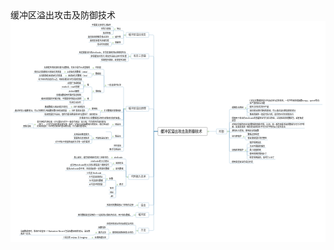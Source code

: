 <div id="main-area">
      <div id="content-info">
        <div id="content-info">
          <div id="title">缓冲区溢出攻击及防御技术</div>
        </div>
      </div>
      <div id="main-content">
        <div id="svg-container"><svg xmlns:ev="http://www.w3.org/2001/xml-events" width="2187" viewBox="0 0 2187 1537" ed:vSpacing="30" xmlns="http://www.w3.org/2000/svg" ed:name="Page-1" preserveAspectRadio="xMinYMin meet" xmlns:xlink="http://www.w3.org/1999/xlink" ed:hSpacing="30" height="1537" xmlns:ed="http://www.edrawsoft.cn/xml/2017/SVGExtensions/" id="page1">
    <style type="text/css"><![CDATA[
g[ed\:togtopicid],g[ed\:hyperlink],g[ed\:comment],g[ed\:note] {cursor:pointer;}
svg text::selection,svg tspan::selection{background-color: #4285f4;color: #ffffff;fill: #ffffff;}
.st52 {fill:#000000;font-family:Open Sans;font-size:10pt}
.st51 {fill:#303030;font-family:Open Sans;font-size:13pt}
.st50 {fill:#4c4c4c;font-family:Open Sans;font-size:18pt;font-weight:bold}
]]></style>
    <defs>
        <linearGradient x1="0%" y2="100%" y1="0%" x2="0%" id="lg17">
            <stop offset="0" stop-color="#ffffff"/>
            <stop offset="0.25" stop-color="#f0f5f0"/>
            <stop offset="0.75" stop-color="#e1ebe1"/>
            <stop offset="1" stop-color="#c8d7c8"/>
        </linearGradient>
    </defs>
    <rect width="2187" x="0" height="1537" fill="#ffffff" y="0"/>
    <path d="M54.2,0L82.3,0C82.3,0,84.9,0,88.3,0L117.3,0" stroke-linecap="round" stroke-linejoin="round" stroke="#4486b1" ed:parentid="101" fill="none" id="103" transform="matrix(1,0,0,1,1312,768)" ed:tosuperid="102"/>
    <path d="M-13.5,76.6L3.7,76.6L3.7,-70.6C3.7,-73.9,6.4,-76.6,9.7,-76.6L13.5,-76.6" stroke-linecap="round" stroke-linejoin="round" stroke="#4486b1" ed:parentid="102" fill="none" id="105" transform="matrix(1,0,0,1,1516,691)" ed:tosuperid="104"/>
    <path d="M-13.5,16.5L3.7,16.5L3.7,-10.5C3.7,-13.8,6.4,-16.5,9.7,-16.5L13.5,-16.5" stroke-linecap="round" stroke-linejoin="round" stroke="#4486b1" ed:parentid="104" fill="none" id="107" transform="matrix(1,0,0,1,1639,598)" ed:tosuperid="106"/>
    <path d="M3.7,3C3.7,-0.3,6.4,-3,9.7,-3L13.5,-3" stroke-linecap="round" stroke-linejoin="round" stroke="#4486b1" ed:parentid="104" fill="none" id="109" transform="matrix(1,0,0,1,1639,612)" ed:tosuperid="108"/>
    <path d="M3.7,-10.5L3.7,4.5C3.7,7.8,6.4,10.5,9.7,10.5L13.5,10.5" stroke-linecap="round" stroke-linejoin="round" stroke="#4486b1" ed:parentid="104" fill="none" id="111" transform="matrix(1,0,0,1,1639,625)" ed:tosuperid="110"/>
    <path d="M3.7,-24L3.7,18C3.7,21.3,6.4,24,9.7,24L13.5,24" stroke-linecap="round" stroke-linejoin="round" stroke="#4486b1" ed:parentid="104" fill="none" id="113" transform="matrix(1,0,0,1,1639,639)" ed:tosuperid="112"/>
    <path d="M3.7,31.6L3.7,-25.6C3.7,-28.9,6.4,-31.6,9.7,-31.6L13.5,-31.6" stroke-linecap="round" stroke-linejoin="round" stroke="#4486b1" ed:parentid="102" fill="none" id="115" transform="matrix(1,0,0,1,1516,736)" ed:tosuperid="114"/>
    <path d="M3.7,10.6L3.7,-4.6C3.7,-7.9,6.4,-10.6,9.7,-10.6L13.5,-10.6" stroke-linecap="round" stroke-linejoin="round" stroke="#4486b1" ed:parentid="102" fill="none" id="117" transform="matrix(1,0,0,1,1516,757)" ed:tosuperid="116"/>
    <path d="M3.7,-2.9C3.7,0.3,6.4,2.9,9.7,2.9L13.5,2.9" stroke-linecap="round" stroke-linejoin="round" stroke="#4486b1" ed:parentid="102" fill="none" id="119" transform="matrix(1,0,0,1,1516,771)" ed:tosuperid="118"/>
    <path d="M3.7,-23.1L3.7,17.1C3.7,20.4,6.4,23.1,9.7,23.1L13.5,23.1" stroke-linecap="round" stroke-linejoin="round" stroke="#4486b1" ed:parentid="102" fill="none" id="121" transform="matrix(1,0,0,1,1516,791)" ed:tosuperid="120"/>
    <path d="M-13.5,6.8L3.7,6.8L3.7,-0.8C3.7,-4.1,6.4,-6.8,9.7,-6.8L13.5,-6.8" stroke-linecap="round" stroke-linejoin="round" stroke="#4486b1" ed:parentid="120" fill="none" id="123" transform="matrix(1,0,0,1,1626,808)" ed:tosuperid="122"/>
    <path d="M3.7,-6.8L3.7,0.8C3.7,4.1,6.4,6.8,9.7,6.8L13.5,6.8" stroke-linecap="round" stroke-linejoin="round" stroke="#4486b1" ed:parentid="120" fill="none" id="125" transform="matrix(1,0,0,1,1626,821)" ed:tosuperid="124"/>
    <path d="M3.7,-70.4L3.7,64.4C3.7,67.7,6.4,70.4,9.7,70.4L13.5,70.4" stroke-linecap="round" stroke-linejoin="round" stroke="#4486b1" ed:parentid="102" fill="none" id="127" transform="matrix(1,0,0,1,1516,838)" ed:tosuperid="126"/>
    <path d="M-13.5,27L3.7,27L3.7,-21C3.7,-24.3,6.4,-27,9.7,-27L13.5,-27" stroke-linecap="round" stroke-linejoin="round" stroke="#4486b1" ed:parentid="126" fill="none" id="129" transform="matrix(1,0,0,1,1639,882)" ed:tosuperid="128"/>
    <path d="M3.7,13.5L3.7,-7.5C3.7,-10.8,6.4,-13.5,9.7,-13.5L13.5,-13.5" stroke-linecap="round" stroke-linejoin="round" stroke="#4486b1" ed:parentid="126" fill="none" id="131" transform="matrix(1,0,0,1,1639,895)" ed:tosuperid="130"/>
    <path d="M3.7,0C3.7,0,6.4,0,9.7,0L13.5,0" stroke-linecap="round" stroke-linejoin="round" stroke="#4486b1" ed:parentid="126" fill="none" id="133" transform="matrix(1,0,0,1,1639,909)" ed:tosuperid="132"/>
    <path d="M3.7,-13.5L3.7,7.5C3.7,10.8,6.4,13.5,9.7,13.5L13.5,13.5" stroke-linecap="round" stroke-linejoin="round" stroke="#4486b1" ed:parentid="126" fill="none" id="135" transform="matrix(1,0,0,1,1639,922)" ed:tosuperid="134"/>
    <path d="M3.7,-27L3.7,21C3.7,24.3,6.4,27,9.7,27L13.5,27" stroke-linecap="round" stroke-linejoin="round" stroke="#4486b1" ed:parentid="126" fill="none" id="137" transform="matrix(1,0,0,1,1639,936)" ed:tosuperid="136"/>
    <path d="M3.7,-110.9L3.7,104.9C3.7,108.2,6.4,110.9,9.7,110.9L13.5,110.9" stroke-linecap="round" stroke-linejoin="round" stroke="#4486b1" ed:parentid="102" fill="none" id="139" transform="matrix(1,0,0,1,1516,879)" ed:tosuperid="138"/>
    <path d="M-54.3,-344.4L-82.3,-344.4L-82.3,338.4C-82.3,341.7,-84.9,344.4,-88.3,344.4L-117.3,344.4" stroke-linecap="round" stroke-linejoin="round" stroke="#4486b1" ed:parentid="101" fill="none" id="141" transform="matrix(1,0,0,1,1077,1112)" ed:tosuperid="140"/>
    <path d="M13.5,18.9L-3.7,18.9L-3.7,-12.9C-3.7,-16.2,-6.4,-18.9,-9.7,-18.9L-13.5,-18.9" stroke-linecap="round" stroke-linejoin="round" stroke="#4486b1" ed:parentid="140" fill="none" id="143" transform="matrix(1,0,0,1,874,1438)" ed:tosuperid="142"/>
    <path d="M-3.7,-11.9L-3.7,5.9C-3.7,9.2,-6.4,11.9,-9.7,11.9L-13.5,11.9" stroke-linecap="round" stroke-linejoin="round" stroke="#4486b1" ed:parentid="140" fill="none" id="145" transform="matrix(1,0,0,1,874,1469)" ed:tosuperid="144"/>
    <path d="M13.5,17.3L-3.7,17.3L-3.7,-11.3C-3.7,-14.6,-6.4,-17.3,-9.7,-17.3L-13.5,-17.3" stroke-linecap="round" stroke-linejoin="round" stroke="#4486b1" ed:parentid="144" fill="none" id="147" transform="matrix(1,0,0,1,686,1463)" ed:tosuperid="146"/>
    <path d="M-3.7,0C-3.7,0,-6.4,0,-9.7,0L-13.5,0" stroke-linecap="round" stroke-linejoin="round" stroke="#4486b1" ed:parentid="144" fill="none" id="149" transform="matrix(1,0,0,1,686,1481)" ed:tosuperid="148"/>
    <path d="M13.5,-3.8L-3.7,-3.8L-3.7,-2.3C-3.7,1.1,-6.4,3.8,-9.7,3.8L-13.5,3.8" stroke-linecap="round" stroke-linejoin="round" stroke="#4486b1" ed:parentid="148" fill="none" id="151" transform="matrix(1,0,0,1,589,1484)" ed:tosuperid="150"/>
    <path d="M-3.7,-17.3L-3.7,11.3C-3.7,14.6,-6.4,17.3,-9.7,17.3L-13.5,17.3" stroke-linecap="round" stroke-linejoin="round" stroke="#4486b1" ed:parentid="144" fill="none" id="153" transform="matrix(1,0,0,1,686,1498)" ed:tosuperid="152"/>
    <path d="M13.5,0L-3.7,0C-3.7,0,-6.4,0,-9.7,0L-13.5,0" stroke-linecap="round" stroke-linejoin="round" stroke="#4486b1" ed:parentid="152" fill="none" id="155" transform="matrix(1,0,0,1,563,1515)" ed:tosuperid="154"/>
    <path d="M-54.3,-290L-82.3,-290L-82.3,284C-82.3,287.3,-84.9,290,-88.3,290L-117.3,290" stroke-linecap="round" stroke-linejoin="round" stroke="#4486b1" ed:parentid="101" fill="none" id="157" transform="matrix(1,0,0,1,1077,1058)" ed:tosuperid="156"/>
    <path d="M13.5,-5.1L-3.7,-5.1L-3.7,-0.9C-3.7,2.4,-6.4,5.1,-9.7,5.1L-13.5,5.1" stroke-linecap="round" stroke-linejoin="round" stroke="#4486b1" ed:parentid="156" fill="none" id="159" transform="matrix(1,0,0,1,857,1353)" ed:tosuperid="158"/>
    <path d="M-54.3,-256L-82.3,-256L-82.3,250C-82.3,253.3,-84.9,256,-88.3,256L-117.3,256" stroke-linecap="round" stroke-linejoin="round" stroke="#4486b1" ed:parentid="101" fill="none" id="161" transform="matrix(1,0,0,1,1077,1024)" ed:tosuperid="160"/>
    <path d="M13.5,-5.1L-3.7,-5.1L-3.7,-0.9C-3.7,2.4,-6.4,5.1,-9.7,5.1L-13.5,5.1" stroke-linecap="round" stroke-linejoin="round" stroke="#4486b1" ed:parentid="160" fill="none" id="163" transform="matrix(1,0,0,1,874,1285)" ed:tosuperid="162"/>
    <path d="M-54.3,-158.1L-82.3,-158.1L-82.3,152.1C-82.3,155.4,-84.9,158.1,-88.3,158.1L-117.3,158.1" stroke-linecap="round" stroke-linejoin="round" stroke="#4486b1" ed:parentid="101" fill="none" id="165" transform="matrix(1,0,0,1,1077,926)" ed:tosuperid="164"/>
    <path d="M13.5,62.4L-3.7,62.4L-3.7,-56.4C-3.7,-59.7,-6.4,-62.4,-9.7,-62.4L-13.5,-62.4" stroke-linecap="round" stroke-linejoin="round" stroke="#4486b1" ed:parentid="164" fill="none" id="167" transform="matrix(1,0,0,1,806,1022)" ed:tosuperid="166"/>
    <path d="M13.5,0L-3.7,0C-3.7,0,-6.4,0,-9.7,0L-13.5,0" stroke-linecap="round" stroke-linejoin="round" stroke="#4486b1" ed:parentid="166" fill="none" id="169" transform="matrix(1,0,0,1,698,960)" ed:tosuperid="168"/>
    <path d="M-3.7,42.1L-3.7,-36.1C-3.7,-39.4,-6.4,-42.1,-9.7,-42.1L-13.5,-42.1" stroke-linecap="round" stroke-linejoin="round" stroke="#4486b1" ed:parentid="164" fill="none" id="171" transform="matrix(1,0,0,1,806,1042)" ed:tosuperid="170"/>
    <path d="M13.5,6.8L-3.7,6.8L-3.7,-0.8C-3.7,-4.1,-6.4,-6.8,-9.7,-6.8L-13.5,-6.8" stroke-linecap="round" stroke-linejoin="round" stroke="#4486b1" ed:parentid="170" fill="none" id="173" transform="matrix(1,0,0,1,709,993)" ed:tosuperid="172"/>
    <path d="M-3.7,-6.8L-3.7,0.8C-3.7,4.1,-6.4,6.8,-9.7,6.8L-13.5,6.8" stroke-linecap="round" stroke-linejoin="round" stroke="#4486b1" ed:parentid="170" fill="none" id="175" transform="matrix(1,0,0,1,709,1007)" ed:tosuperid="174"/>
    <path d="M-3.7,21.9L-3.7,-15.9C-3.7,-19.2,-6.4,-21.9,-9.7,-21.9L-13.5,-21.9" stroke-linecap="round" stroke-linejoin="round" stroke="#4486b1" ed:parentid="164" fill="none" id="177" transform="matrix(1,0,0,1,806,1062)" ed:tosuperid="176"/>
    <path d="M13.5,0L-3.7,0C-3.7,0,-6.4,0,-9.7,0L-13.5,0" stroke-linecap="round" stroke-linejoin="round" stroke="#4486b1" ed:parentid="176" fill="none" id="179" transform="matrix(1,0,0,1,709,1041)" ed:tosuperid="178"/>
    <path d="M-3.7,-32.1L-3.7,26.1C-3.7,29.4,-6.4,32.1,-9.7,32.1L-13.5,32.1" stroke-linecap="round" stroke-linejoin="round" stroke="#4486b1" ed:parentid="164" fill="none" id="181" transform="matrix(1,0,0,1,806,1116)" ed:tosuperid="180"/>
    <path d="M13.5,20.3L-3.7,20.3L-3.7,-14.3C-3.7,-17.6,-6.4,-20.3,-9.7,-20.3L-13.5,-20.3" stroke-linecap="round" stroke-linejoin="round" stroke="#4486b1" ed:parentid="180" fill="none" id="183" transform="matrix(1,0,0,1,735,1128)" ed:tosuperid="182"/>
    <path d="M13.5,20.3L-3.7,20.3L-3.7,-14.3C-3.7,-17.6,-6.4,-20.3,-9.7,-20.3L-13.5,-20.3" stroke-linecap="round" stroke-linejoin="round" stroke="#4486b1" ed:parentid="182" fill="none" id="185" transform="matrix(1,0,0,1,664,1088)" ed:tosuperid="184"/>
    <path d="M-3.7,6.8L-3.7,-0.8C-3.7,-4.1,-6.4,-6.8,-9.7,-6.8L-13.5,-6.8" stroke-linecap="round" stroke-linejoin="round" stroke="#4486b1" ed:parentid="182" fill="none" id="187" transform="matrix(1,0,0,1,664,1101)" ed:tosuperid="186"/>
    <path d="M-3.7,-6.8L-3.7,0.8C-3.7,4.1,-6.4,6.8,-9.7,6.8L-13.5,6.8" stroke-linecap="round" stroke-linejoin="round" stroke="#4486b1" ed:parentid="182" fill="none" id="189" transform="matrix(1,0,0,1,664,1115)" ed:tosuperid="188"/>
    <path d="M-3.7,-20.3L-3.7,14.3C-3.7,17.6,-6.4,20.3,-9.7,20.3L-13.5,20.3" stroke-linecap="round" stroke-linejoin="round" stroke="#4486b1" ed:parentid="182" fill="none" id="191" transform="matrix(1,0,0,1,664,1128)" ed:tosuperid="190"/>
    <path d="M-3.7,-13.5L-3.7,7.5C-3.7,10.8,-6.4,13.5,-9.7,13.5L-13.5,13.5" stroke-linecap="round" stroke-linejoin="round" stroke="#4486b1" ed:parentid="180" fill="none" id="193" transform="matrix(1,0,0,1,735,1162)" ed:tosuperid="192"/>
    <path d="M-3.7,-27L-3.7,21C-3.7,24.3,-6.4,27,-9.7,27L-13.5,27" stroke-linecap="round" stroke-linejoin="round" stroke="#4486b1" ed:parentid="180" fill="none" id="195" transform="matrix(1,0,0,1,735,1176)" ed:tosuperid="194"/>
    <path d="M-3.7,-40.5L-3.7,34.5C-3.7,37.8,-6.4,40.5,-9.7,40.5L-13.5,40.5" stroke-linecap="round" stroke-linejoin="round" stroke="#4486b1" ed:parentid="180" fill="none" id="197" transform="matrix(1,0,0,1,735,1189)" ed:tosuperid="196"/>
    <path d="M-54.3,78.3L-82.3,78.3L-82.3,-72.3C-82.3,-75.6,-84.9,-78.3,-88.3,-78.3L-117.3,-78.3" stroke-linecap="round" stroke-linejoin="round" stroke="#4486b1" ed:parentid="101" fill="none" id="199" transform="matrix(1,0,0,1,1077,690)" ed:tosuperid="198"/>
    <path d="M13.5,76.3L-3.7,76.3L-3.7,-70.3C-3.7,-73.6,-6.4,-76.3,-9.7,-76.3L-13.5,-76.3" stroke-linecap="round" stroke-linejoin="round" stroke="#4486b1" ed:parentid="198" fill="none" id="201" transform="matrix(1,0,0,1,789,535)" ed:tosuperid="200"/>
    <path d="M13.5,60.8L-3.7,60.8L-3.7,-54.8C-3.7,-58.1,-6.4,-60.8,-9.7,-60.8L-13.5,-60.8" stroke-linecap="round" stroke-linejoin="round" stroke="#4486b1" ed:parentid="200" fill="none" id="203" transform="matrix(1,0,0,1,653,398)" ed:tosuperid="202"/>
    <path d="M13.5,0L-3.7,0C-3.7,0,-6.4,0,-9.7,0L-13.5,0" stroke-linecap="round" stroke-linejoin="round" stroke="#4486b1" ed:parentid="202" fill="none" id="205" transform="matrix(1,0,0,1,569,338)" ed:tosuperid="204"/>
    <path d="M-3.7,40.5L-3.7,-34.5C-3.7,-37.8,-6.4,-40.5,-9.7,-40.5L-13.5,-40.5" stroke-linecap="round" stroke-linejoin="round" stroke="#4486b1" ed:parentid="200" fill="none" id="207" transform="matrix(1,0,0,1,653,419)" ed:tosuperid="206"/>
    <path d="M13.5,6.8L-3.7,6.8L-3.7,-0.8C-3.7,-4.1,-6.4,-6.8,-9.7,-6.8L-13.5,-6.8" stroke-linecap="round" stroke-linejoin="round" stroke="#4486b1" ed:parentid="206" fill="none" id="209" transform="matrix(1,0,0,1,569,371)" ed:tosuperid="208"/>
    <path d="M13.5,0L-3.7,0C-3.7,0,-6.4,0,-9.7,0L-13.5,0" stroke-linecap="round" stroke-linejoin="round" stroke="#4486b1" ed:parentid="208" fill="none" id="211" transform="matrix(1,0,0,1,372,365)" ed:tosuperid="210"/>
    <path d="M-3.7,-6.8L-3.7,0.8C-3.7,4.1,-6.4,6.8,-9.7,6.8L-13.5,6.8" stroke-linecap="round" stroke-linejoin="round" stroke="#4486b1" ed:parentid="206" fill="none" id="213" transform="matrix(1,0,0,1,569,385)" ed:tosuperid="212"/>
    <path d="M13.5,0L-3.7,0C-3.7,0,-6.4,0,-9.7,0L-13.5,0" stroke-linecap="round" stroke-linejoin="round" stroke="#4486b1" ed:parentid="212" fill="none" id="215" transform="matrix(1,0,0,1,379,392)" ed:tosuperid="214"/>
    <path d="M-3.7,-20.3L-3.7,14.3C-3.7,17.6,-6.4,20.3,-9.7,20.3L-13.5,20.3" stroke-linecap="round" stroke-linejoin="round" stroke="#4486b1" ed:parentid="200" fill="none" id="217" transform="matrix(1,0,0,1,653,479)" ed:tosuperid="216"/>
    <path d="M13.5,20.3L-3.7,20.3L-3.7,-14.3C-3.7,-17.6,-6.4,-20.3,-9.7,-20.3L-13.5,-20.3" stroke-linecap="round" stroke-linejoin="round" stroke="#4486b1" ed:parentid="216" fill="none" id="219" transform="matrix(1,0,0,1,569,479)" ed:tosuperid="218"/>
    <path d="M13.5,20.3L-3.7,20.3L-3.7,-14.3C-3.7,-17.6,-6.4,-20.3,-9.7,-20.3L-13.5,-20.3" stroke-linecap="round" stroke-linejoin="round" stroke="#4486b1" ed:parentid="218" fill="none" id="221" transform="matrix(1,0,0,1,511,439)" ed:tosuperid="220"/>
    <path d="M-3.7,6.8L-3.7,-0.8C-3.7,-4.1,-6.4,-6.8,-9.7,-6.8L-13.5,-6.8" stroke-linecap="round" stroke-linejoin="round" stroke="#4486b1" ed:parentid="218" fill="none" id="223" transform="matrix(1,0,0,1,511,452)" ed:tosuperid="222"/>
    <path d="M-3.7,-6.8L-3.7,0.8C-3.7,4.1,-6.4,6.8,-9.7,6.8L-13.5,6.8" stroke-linecap="round" stroke-linejoin="round" stroke="#4486b1" ed:parentid="218" fill="none" id="225" transform="matrix(1,0,0,1,511,466)" ed:tosuperid="224"/>
    <path d="M-3.7,-20.3L-3.7,14.3C-3.7,17.6,-6.4,20.3,-9.7,20.3L-13.5,20.3" stroke-linecap="round" stroke-linejoin="round" stroke="#4486b1" ed:parentid="218" fill="none" id="227" transform="matrix(1,0,0,1,511,479)" ed:tosuperid="226"/>
    <path d="M-3.7,-27L-3.7,21C-3.7,24.3,-6.4,27,-9.7,27L-13.5,27" stroke-linecap="round" stroke-linejoin="round" stroke="#4486b1" ed:parentid="216" fill="none" id="229" transform="matrix(1,0,0,1,569,527)" ed:tosuperid="228"/>
    <path d="M13.5,13.5L-3.7,13.5L-3.7,-7.5C-3.7,-10.8,-6.4,-13.5,-9.7,-13.5L-13.5,-13.5" stroke-linecap="round" stroke-linejoin="round" stroke="#4486b1" ed:parentid="228" fill="none" id="231" transform="matrix(1,0,0,1,511,540)" ed:tosuperid="230"/>
    <path d="M-3.7,0C-3.7,0,-6.4,0,-9.7,0L-13.5,0" stroke-linecap="round" stroke-linejoin="round" stroke="#4486b1" ed:parentid="228" fill="none" id="233" transform="matrix(1,0,0,1,511,554)" ed:tosuperid="232"/>
    <path d="M-3.7,-13.5L-3.7,7.5C-3.7,10.8,-6.4,13.5,-9.7,13.5L-13.5,13.5" stroke-linecap="round" stroke-linejoin="round" stroke="#4486b1" ed:parentid="228" fill="none" id="235" transform="matrix(1,0,0,1,511,567)" ed:tosuperid="234"/>
    <path d="M-3.7,-11.5L-3.7,5.5C-3.7,8.8,-6.4,11.5,-9.7,11.5L-13.5,11.5" stroke-linecap="round" stroke-linejoin="round" stroke="#4486b1" ed:parentid="198" fill="none" id="237" transform="matrix(1,0,0,1,789,623)" ed:tosuperid="236"/>
    <path d="M13.5,6.8L-3.7,6.8L-3.7,-0.8C-3.7,-4.1,-6.4,-6.8,-9.7,-6.8L-13.5,-6.8" stroke-linecap="round" stroke-linejoin="round" stroke="#4486b1" ed:parentid="236" fill="none" id="239" transform="matrix(1,0,0,1,627,628)" ed:tosuperid="238"/>
    <path d="M13.5,6.8L-3.7,6.8L-3.7,-0.8C-3.7,-4.1,-6.4,-6.8,-9.7,-6.8L-13.5,-6.8" stroke-linecap="round" stroke-linejoin="round" stroke="#4486b1" ed:parentid="238" fill="none" id="241" transform="matrix(1,0,0,1,543,614)" ed:tosuperid="240"/>
    <path d="M13.5,0L-3.7,0C-3.7,0,-6.4,0,-9.7,0L-13.5,0" stroke-linecap="round" stroke-linejoin="round" stroke="#4486b1" ed:parentid="240" fill="none" id="243" transform="matrix(1,0,0,1,418,608)" ed:tosuperid="242"/>
    <path d="M-3.7,-6.8L-3.7,0.8C-3.7,4.1,-6.4,6.8,-9.7,6.8L-13.5,6.8" stroke-linecap="round" stroke-linejoin="round" stroke="#4486b1" ed:parentid="238" fill="none" id="245" transform="matrix(1,0,0,1,543,628)" ed:tosuperid="244"/>
    <path d="M13.5,0L-3.7,0C-3.7,0,-6.4,0,-9.7,0L-13.5,0" stroke-linecap="round" stroke-linejoin="round" stroke="#4486b1" ed:parentid="244" fill="none" id="247" transform="matrix(1,0,0,1,405,635)" ed:tosuperid="246"/>
    <path d="M-3.7,-13.5L-3.7,7.5C-3.7,10.8,-6.4,13.5,-9.7,13.5L-13.5,13.5" stroke-linecap="round" stroke-linejoin="round" stroke="#4486b1" ed:parentid="236" fill="none" id="249" transform="matrix(1,0,0,1,627,648)" ed:tosuperid="248"/>
    <path d="M-3.7,-38.5L-3.7,32.5C-3.7,35.8,-6.4,38.5,-9.7,38.5L-13.5,38.5" stroke-linecap="round" stroke-linejoin="round" stroke="#4486b1" ed:parentid="198" fill="none" id="251" transform="matrix(1,0,0,1,789,650)" ed:tosuperid="250"/>
    <path d="M-3.7,-59.5L-3.7,53.5C-3.7,56.8,-6.4,59.5,-9.7,59.5L-13.5,59.5" stroke-linecap="round" stroke-linejoin="round" stroke="#4486b1" ed:parentid="198" fill="none" id="253" transform="matrix(1,0,0,1,789,671)" ed:tosuperid="252"/>
    <path d="M13.5,-7.5L-3.7,-7.5L-3.7,1.5C-3.7,4.8,-6.4,7.5,-9.7,7.5L-13.5,7.5" stroke-linecap="round" stroke-linejoin="round" stroke="#4486b1" ed:parentid="252" fill="none" id="255" transform="matrix(1,0,0,1,705,738)" ed:tosuperid="254"/>
    <path d="M13.5,14.6L-3.7,14.6L-3.7,-8.6C-3.7,-11.9,-6.4,-14.6,-9.7,-14.6L-13.5,-14.6" stroke-linecap="round" stroke-linejoin="round" stroke="#4486b1" ed:parentid="254" fill="none" id="257" transform="matrix(1,0,0,1,164,731)" ed:tosuperid="256"/>
    <path d="M-3.7,1.1C-3.7,-0.1,-6.4,-1.1,-9.7,-1.1L-13.5,-1.1" stroke-linecap="round" stroke-linejoin="round" stroke="#4486b1" ed:parentid="254" fill="none" id="259" transform="matrix(1,0,0,1,164,744)" ed:tosuperid="258"/>
    <path d="M-3.7,-100.4L-3.7,94.4C-3.7,97.7,-6.4,100.4,-9.7,100.4L-13.5,100.4" stroke-linecap="round" stroke-linejoin="round" stroke="#4486b1" ed:parentid="198" fill="none" id="261" transform="matrix(1,0,0,1,789,712)" ed:tosuperid="260"/>
    <path d="M13.5,20.6L-3.7,20.6L-3.7,-14.6C-3.7,-17.9,-6.4,-20.6,-9.7,-20.6L-13.5,-20.6" stroke-linecap="round" stroke-linejoin="round" stroke="#4486b1" ed:parentid="260" fill="none" id="263" transform="matrix(1,0,0,1,705,792)" ed:tosuperid="262"/>
    <path d="M-3.7,-6.4L-3.7,0.4C-3.7,3.7,-6.4,6.4,-9.7,6.4L-13.5,6.4" stroke-linecap="round" stroke-linejoin="round" stroke="#4486b1" ed:parentid="260" fill="none" id="265" transform="matrix(1,0,0,1,705,819)" ed:tosuperid="264"/>
    <path d="M13.5,13.5L-3.7,13.5L-3.7,-7.5C-3.7,-10.8,-6.4,-13.5,-9.7,-13.5L-13.5,-13.5" stroke-linecap="round" stroke-linejoin="round" stroke="#4486b1" ed:parentid="264" fill="none" id="267" transform="matrix(1,0,0,1,569,812)" ed:tosuperid="266"/>
    <path d="M-3.7,0C-3.7,0,-6.4,0,-9.7,0L-13.5,0" stroke-linecap="round" stroke-linejoin="round" stroke="#4486b1" ed:parentid="264" fill="none" id="269" transform="matrix(1,0,0,1,569,825)" ed:tosuperid="268"/>
    <path d="M-3.7,-13.5L-3.7,7.5C-3.7,10.8,-6.4,13.5,-9.7,13.5L-13.5,13.5" stroke-linecap="round" stroke-linejoin="round" stroke="#4486b1" ed:parentid="264" fill="none" id="271" transform="matrix(1,0,0,1,569,839)" ed:tosuperid="270"/>
    <path d="M-3.7,-133.8L-3.7,127.8C-3.7,131.1,-6.4,133.8,-9.7,133.8L-13.5,133.8" stroke-linecap="round" stroke-linejoin="round" stroke="#4486b1" ed:parentid="198" fill="none" id="273" transform="matrix(1,0,0,1,789,745)" ed:tosuperid="272"/>
    <path d="M-3.7,-147.3L-3.7,141.3C-3.7,144.6,-6.4,147.3,-9.7,147.3L-13.5,147.3" stroke-linecap="round" stroke-linejoin="round" stroke="#4486b1" ed:parentid="198" fill="none" id="275" transform="matrix(1,0,0,1,789,759)" ed:tosuperid="274"/>
    <path d="M-54.3,260.6L-82.3,260.6L-82.3,-254.6C-82.3,-257.9,-84.9,-260.6,-88.3,-260.6L-117.3,-260.6" stroke-linecap="round" stroke-linejoin="round" stroke="#4486b1" ed:parentid="101" fill="none" id="277" transform="matrix(1,0,0,1,1077,507)" ed:tosuperid="276"/>
    <path d="M13.5,8.4L-3.7,8.4L-3.7,-2.4C-3.7,-5.7,-6.4,-8.4,-9.7,-8.4L-13.5,-8.4" stroke-linecap="round" stroke-linejoin="round" stroke="#4486b1" ed:parentid="276" fill="none" id="279" transform="matrix(1,0,0,1,823,238)" ed:tosuperid="278"/>
    <path d="M-3.7,-5.1L-3.7,-0.9C-3.7,2.4,-6.4,5.1,-9.7,5.1L-13.5,5.1" stroke-linecap="round" stroke-linejoin="round" stroke="#4486b1" ed:parentid="276" fill="none" id="281" transform="matrix(1,0,0,1,823,252)" ed:tosuperid="280"/>
    <path d="M-3.7,-18.6L-3.7,12.6C-3.7,15.9,-6.4,18.6,-9.7,18.6L-13.5,18.6" stroke-linecap="round" stroke-linejoin="round" stroke="#4486b1" ed:parentid="276" fill="none" id="283" transform="matrix(1,0,0,1,823,265)" ed:tosuperid="282"/>
    <path d="M-54.3,334.6L-82.3,334.6L-82.3,-328.6C-82.3,-331.9,-84.9,-334.6,-88.3,-334.6L-117.3,-334.6" stroke-linecap="round" stroke-linejoin="round" stroke="#4486b1" ed:parentid="101" fill="none" id="285" transform="matrix(1,0,0,1,1077,433)" ed:tosuperid="284"/>
    <path d="M13.5,15.1L-3.7,15.1L-3.7,-9.1C-3.7,-12.4,-6.4,-15.1,-9.7,-15.1L-13.5,-15.1" stroke-linecap="round" stroke-linejoin="round" stroke="#4486b1" ed:parentid="284" fill="none" id="287" transform="matrix(1,0,0,1,789,84)" ed:tosuperid="286"/>
    <path d="M13.5,13.5L-3.7,13.5L-3.7,-7.5C-3.7,-10.8,-6.4,-13.5,-9.7,-13.5L-13.5,-13.5" stroke-linecap="round" stroke-linejoin="round" stroke="#4486b1" ed:parentid="286" fill="none" id="289" transform="matrix(1,0,0,1,718,55)" ed:tosuperid="288"/>
    <path d="M-3.7,0C-3.7,0,-6.4,0,-9.7,0L-13.5,0" stroke-linecap="round" stroke-linejoin="round" stroke="#4486b1" ed:parentid="286" fill="none" id="291" transform="matrix(1,0,0,1,718,69)" ed:tosuperid="290"/>
    <path d="M-3.7,-13.5L-3.7,7.5C-3.7,10.8,-6.4,13.5,-9.7,13.5L-13.5,13.5" stroke-linecap="round" stroke-linejoin="round" stroke="#4486b1" ed:parentid="286" fill="none" id="293" transform="matrix(1,0,0,1,718,82)" ed:tosuperid="292"/>
    <path d="M-3.7,-11.9L-3.7,5.9C-3.7,9.2,-6.4,11.9,-9.7,11.9L-13.5,11.9" stroke-linecap="round" stroke-linejoin="round" stroke="#4486b1" ed:parentid="284" fill="none" id="295" transform="matrix(1,0,0,1,789,111)" ed:tosuperid="294"/>
    <path d="M13.5,0L-3.7,0C-3.7,0,-6.4,0,-9.7,0L-13.5,0" stroke-linecap="round" stroke-linejoin="round" stroke="#4486b1" ed:parentid="294" fill="none" id="297" transform="matrix(1,0,0,1,705,123)" ed:tosuperid="296"/>
    <path d="M-3.7,-32.1L-3.7,26.1C-3.7,29.4,-6.4,32.1,-9.7,32.1L-13.5,32.1" stroke-linecap="round" stroke-linejoin="round" stroke="#4486b1" ed:parentid="284" fill="none" id="299" transform="matrix(1,0,0,1,789,131)" ed:tosuperid="298"/>
    <path d="M13.5,6.8L-3.7,6.8L-3.7,-0.8C-3.7,-4.1,-6.4,-6.8,-9.7,-6.8L-13.5,-6.8" stroke-linecap="round" stroke-linejoin="round" stroke="#4486b1" ed:parentid="298" fill="none" id="301" transform="matrix(1,0,0,1,705,156)" ed:tosuperid="300"/>
    <path d="M-3.7,-6.8L-3.7,0.8C-3.7,4.1,-6.4,6.8,-9.7,6.8L-13.5,6.8" stroke-linecap="round" stroke-linejoin="round" stroke="#4486b1" ed:parentid="298" fill="none" id="303" transform="matrix(1,0,0,1,705,170)" ed:tosuperid="302"/>
    <g ed:height="57" ed:topictype="mainidea" ed:layout="map" id="101" transform="matrix(1,0,0,1,1023,740)" ed:width="343">
        <path d="M4,0L339,0C341.2,0,343,1.8,343,4L343,53C343,55.2,341.2,57,339,57L4,57C1.8,57,0,55.2,0,53L0,4C0,1.8,1.8,0,4,0z" stroke-linejoin="round" stroke="#000000" fill="#ffffff"/>
        <text class="st50">
            <tspan x="20" style="white-space:pre" y="37.8">缓冲区溢出攻击及防御技术</tspan>
        </text>
    </g>
    <g ed:height="35" ed:layout="rightmap" ed:parentid="101" id="102" transform="matrix(1,0,0,1,1429,751)" ed:width="73">
        <path d="M4,0L69,0C71.2,0,73,1.8,73,4L73,31C73,33.2,71.2,35,69,35L4,35C1.8,35,0,33.2,0,31L0,4C0,1.8,1.8,0,4,0z" stroke-linejoin="round" stroke="#4486b1" fill="#ffffff"/>
        <text class="st51">
            <tspan x="18" style="white-space:pre" y="23.8">防御</tspan>
        </text>
    </g>
    <g ed:height="20.5" ed:layout="rightmap" ed:parentid="102" id="104" transform="matrix(1,0,0,1,1529,594)" ed:width="96">
        <path d="M0,20.5L96,20.5" stroke-linejoin="round" stroke="#4486b1" fill="none"/>
        <text class="st52">
            <tspan x="8" style="white-space:pre" y="14.4">能被攻击原因</tspan>
        </text>
    </g>
    <g ed:height="35.5" ed:layout="rightmap" ed:parentid="104" id="106" transform="matrix(1,0,0,1,1652,546)" ed:width="514">
        <path d="M0,35.5L514,35.5" stroke-linejoin="round" stroke="#4486b1" fill="none"/>
        <text class="st52">
            <tspan x="8" style="white-space:pre" y="14.4">C语言对数据和指针不自动进行边界检测，一些字符串处理函数strcpy、sprintf等存</tspan>
            <tspan x="8" style="white-space:pre" y="29.4">在严重的安全问题</tspan>
        </text>
    </g>
    <g ed:height="20.5" ed:layout="rightmap" ed:parentid="104" id="108" transform="matrix(1,0,0,1,1652,588)" ed:width="148">
        <path d="M0,20.5L148,20.5" stroke-linejoin="round" stroke="#4486b1" fill="none"/>
        <text class="st52">
            <tspan x="8" style="white-space:pre" y="14.4">程序员代码写的不严谨</tspan>
        </text>
    </g>
    <g ed:height="20.5" ed:layout="rightmap" ed:parentid="104" id="110" transform="matrix(1,0,0,1,1652,615)" ed:width="330">
        <path d="M0,20.5L330,20.5" stroke-linejoin="round" stroke="#4486b1" fill="none"/>
        <text class="st52">
            <tspan x="8" style="white-space:pre" y="14.4">返回地址放在堆栈的底部，可以通过溢出覆盖放回地址</tspan>
        </text>
    </g>
    <g ed:height="20.5" ed:layout="rightmap" ed:parentid="104" id="112" transform="matrix(1,0,0,1,1652,642)" ed:width="317">
        <path d="M0,20.5L317,20.5" stroke-linejoin="round" stroke="#4486b1" fill="none"/>
        <text class="st52">
            <tspan x="8" style="white-space:pre" y="14.4">堆栈的属性一般是可执行的，是的而已代码得意执行</tspan>
        </text>
    </g>
    <g ed:height="35.5" ed:layout="rightmap" ed:parentid="102" id="114" transform="matrix(1,0,0,1,1529,669)" ed:width="514">
        <path d="M0,35.5L514,35.5" stroke-linejoin="round" stroke="#4486b1" fill="none"/>
        <text class="st52">
            <tspan x="8" style="white-space:pre" y="14.4">提取用于攻击的shellcode的普遍特征作为攻击特征，过滤掉这样的数据包，或者触发</tspan>
            <tspan x="8" style="white-space:pre" y="29.4">报警</tspan>
        </text>
    </g>
    <g ed:height="35.5" ed:layout="rightmap" ed:parentid="102" id="116" transform="matrix(1,0,0,1,1529,711)" ed:width="514">
        <path d="M0,35.5L514,35.5" stroke-linejoin="round" stroke="#4486b1" fill="none"/>
        <text class="st52">
            <tspan x="8" style="white-space:pre" y="14.4">对特定的服务限定请求数据的值和范围，比如，某一服务器要求请求数据为可打印字符</tspan>
            <tspan x="8" style="white-space:pre" y="29.4">串，如果发现这一服务的请求存在不可打印字符则认为发生攻击</tspan>
        </text>
    </g>
    <g ed:height="20.5" ed:layout="rightmap" ed:parentid="102" id="118" transform="matrix(1,0,0,1,1529,753)" ed:width="195">
        <path d="M0,20.5L195,20.5" stroke-linejoin="round" stroke="#4486b1" fill="none"/>
        <text class="st52">
            <tspan x="8" style="white-space:pre" y="14.4">源码BUG查找，使用安全的函数</tspan>
        </text>
    </g>
    <g ed:height="20.5" ed:layout="rightmap" ed:parentid="102" id="120" transform="matrix(1,0,0,1,1529,794)" ed:width="83">
        <path d="M0,20.5L83,20.5" stroke-linejoin="round" stroke="#4486b1" fill="none"/>
        <text class="st52">
            <tspan x="8" style="white-space:pre" y="14.4">运行期保护</tspan>
        </text>
    </g>
    <g ed:height="20.5" ed:layout="rightmap" ed:parentid="120" id="122" transform="matrix(1,0,0,1,1639,780)" ed:width="96">
        <path d="M0,20.5L96,20.5" stroke-linejoin="round" stroke="#4486b1" fill="none"/>
        <text class="st52">
            <tspan x="8" style="white-space:pre" y="14.4">数据边界检查</tspan>
        </text>
    </g>
    <g ed:height="20.5" ed:layout="rightmap" ed:parentid="120" id="124" transform="matrix(1,0,0,1,1639,807)" ed:width="148">
        <path d="M0,20.5L148,20.5" stroke-linejoin="round" stroke="#4486b1" fill="none"/>
        <text class="st52">
            <tspan x="8" style="white-space:pre" y="14.4">保证放回指针的完整性</tspan>
        </text>
    </g>
    <g ed:height="20.5" ed:layout="rightmap" ed:parentid="102" id="126" transform="matrix(1,0,0,1,1529,888)" ed:width="96">
        <path d="M0,20.5L96,20.5" stroke-linejoin="round" stroke="#4486b1" fill="none"/>
        <text class="st52">
            <tspan x="8" style="white-space:pre" y="14.4">加强系统保护</tspan>
        </text>
    </g>
    <g ed:height="20.5" ed:layout="rightmap" ed:parentid="126" id="128" transform="matrix(1,0,0,1,1652,834)" ed:width="96">
        <path d="M0,20.5L96,20.5" stroke-linejoin="round" stroke="#4486b1" fill="none"/>
        <text class="st52">
            <tspan x="8" style="white-space:pre" y="14.4">保护系统信息</tspan>
        </text>
    </g>
    <g ed:height="20.5" ed:layout="rightmap" ed:parentid="126" id="130" transform="matrix(1,0,0,1,1652,861)" ed:width="122">
        <path d="M0,20.5L122,20.5" stroke-linejoin="round" stroke="#4486b1" fill="none"/>
        <text class="st52">
            <tspan x="8" style="white-space:pre" y="14.4">关闭不需要的服务</tspan>
        </text>
    </g>
    <g ed:height="20.5" ed:layout="rightmap" ed:parentid="126" id="132" transform="matrix(1,0,0,1,1652,888)" ed:width="96">
        <path d="M0,20.5L96,20.5" stroke-linejoin="round" stroke="#4486b1" fill="none"/>
        <text class="st52">
            <tspan x="8" style="white-space:pre" y="14.4">最小权限原则</tspan>
        </text>
    </g>
    <g ed:height="20.5" ed:layout="rightmap" ed:parentid="126" id="134" transform="matrix(1,0,0,1,1652,915)" ed:width="135">
        <path d="M0,20.5L135,20.5" stroke-linejoin="round" stroke="#4486b1" fill="none"/>
        <text class="st52">
            <tspan x="8" style="white-space:pre" y="14.4">使用系统的堆栈补丁</tspan>
        </text>
    </g>
    <g ed:height="20.5" ed:layout="rightmap" ed:parentid="126" id="136" transform="matrix(1,0,0,1,1652,942)" ed:width="187">
        <path d="M0,20.5L187,20.5" stroke-linejoin="round" stroke="#4486b1" fill="none"/>
        <text class="st52">
            <tspan x="8" style="white-space:pre" y="14.4">检查系统漏洞，及时打上补丁</tspan>
        </text>
    </g>
    <g ed:height="20.5" ed:layout="rightmap" ed:parentid="102" id="138" transform="matrix(1,0,0,1,1529,969)" ed:width="161">
        <path d="M0,20.5L161,20.5" stroke-linejoin="round" stroke="#4486b1" fill="none"/>
        <text class="st52">
            <tspan x="8" style="white-space:pre" y="14.4">使用类型安全的语言开发</tspan>
        </text>
    </g>
    <g ed:height="35" ed:layout="leftmap" ed:parentid="101" id="140" transform="matrix(1,0,0,1,887,1439)" ed:width="73">
        <path d="M4,0L69,0C71.2,0,73,1.8,73,4L73,31C73,33.2,71.2,35,69,35L4,35C1.8,35,0,33.2,0,31L0,4C0,1.8,1.8,0,4,0z" stroke-linejoin="round" stroke="#4486b1" fill="#ffffff"/>
        <text class="st51">
            <tspan x="18" style="white-space:pre" y="23.8">方法</tspan>
        </text>
    </g>
    <g ed:height="20.5" ed:layout="leftmap" ed:parentid="140" id="142" transform="matrix(1,0,0,1,660,1399)" ed:width="200">
        <path d="M0,20.5L200,20.5" stroke-linejoin="round" stroke="#4486b1" fill="none"/>
        <text class="st52">
            <tspan x="8" style="white-space:pre" y="14.4">在程序的地址空间安排适当代码</tspan>
        </text>
    </g>
    <g ed:height="20.5" ed:layout="leftmap" ed:parentid="140" id="144" transform="matrix(1,0,0,1,699,1460)" ed:width="161">
        <path d="M0,20.5L161,20.5" stroke-linejoin="round" stroke="#4486b1" fill="none"/>
        <text class="st52">
            <tspan x="8" style="white-space:pre" y="14.4">使控制流跳转到攻击代码</tspan>
        </text>
    </g>
    <g ed:height="20.5" ed:layout="leftmap" ed:parentid="144" id="146" transform="matrix(1,0,0,1,602,1426)" ed:width="70">
        <path d="M0,20.5L70,20.5" stroke-linejoin="round" stroke="#4486b1" fill="none"/>
        <text class="st52">
            <tspan x="8" style="white-space:pre" y="14.4">函数指针</tspan>
        </text>
    </g>
    <g ed:height="20.5" ed:layout="leftmap" ed:parentid="144" id="148" transform="matrix(1,0,0,1,602,1460)" ed:width="70">
        <path d="M0,20.5L70,20.5" stroke-linejoin="round" stroke="#4486b1" fill="none"/>
        <text class="st52">
            <tspan x="8" style="white-space:pre" y="14.4">激活记录</tspan>
        </text>
    </g>
    <g ed:height="35.5" ed:layout="leftmap" ed:parentid="148" id="150" transform="matrix(1,0,0,1,61,1453)" ed:width="514">
        <path d="M0,35.5L514,35.5" stroke-linejoin="round" stroke="#4486b1" fill="none"/>
        <text class="st52">
            <tspan x="8" style="white-space:pre" y="14.4">当函数调用时，堆栈中会留驻一个Activation Record 包含函数返回的地址。溢出修</tspan>
            <tspan x="8" style="white-space:pre" y="29.4">改这一记录。</tspan>
        </text>
    </g>
    <g ed:height="20.5" ed:layout="leftmap" ed:parentid="144" id="152" transform="matrix(1,0,0,1,576,1495)" ed:width="96">
        <path d="M0,20.5L96,20.5" stroke-linejoin="round" stroke="#4486b1" fill="none"/>
        <text class="st52">
            <tspan x="8" style="white-space:pre" y="14.4">长跳转缓存区</tspan>
        </text>
    </g>
    <g ed:height="20.5" ed:layout="leftmap" ed:parentid="152" id="154" transform="matrix(1,0,0,1,360,1495)" ed:width="189">
        <path d="M0,20.5L189,20.5" stroke-linejoin="round" stroke="#4486b1" fill="none"/>
        <text class="st52">
            <tspan x="8" style="white-space:pre" y="14.4">C语言的 setjmp 与 longjmp</tspan>
        </text>
    </g>
    <g ed:height="35" ed:layout="leftmap" ed:parentid="101" id="156" transform="matrix(1,0,0,1,870,1331)" ed:width="90">
        <path d="M4,0L86,0C88.2,0,90,1.8,90,4L90,31C90,33.2,88.2,35,86,35L4,35C1.8,35,0,33.2,0,31L0,4C0,1.8,1.8,0,4,0z" stroke-linejoin="round" stroke="#4486b1" fill="#ffffff"/>
        <text class="st51">
            <tspan x="18" style="white-space:pre" y="23.8">缓冲区</tspan>
        </text>
    </g>
    <g ed:height="20.5" ed:layout="leftmap" ed:parentid="156" id="158" transform="matrix(1,0,0,1,461,1338)" ed:width="382">
        <path d="M0,20.5L382,20.5" stroke-linejoin="round" stroke="#4486b1" fill="none"/>
        <text class="st52">
            <tspan x="8" style="white-space:pre" y="14.4">相同数据类型实例的一个连续的计算机内存块，用于保存数据。</tspan>
        </text>
    </g>
    <g ed:height="35" ed:layout="leftmap" ed:parentid="101" id="160" transform="matrix(1,0,0,1,887,1263)" ed:width="73">
        <path d="M4,0L69,0C71.2,0,73,1.8,73,4L73,31C73,33.2,71.2,35,69,35L4,35C1.8,35,0,33.2,0,31L0,4C0,1.8,1.8,0,4,0z" stroke-linejoin="round" stroke="#4486b1" fill="#ffffff"/>
        <text class="st51">
            <tspan x="18" style="white-space:pre" y="23.8">溢出</tspan>
        </text>
    </g>
    <g ed:height="20.5" ed:layout="leftmap" ed:parentid="160" id="162" transform="matrix(1,0,0,1,660,1270)" ed:width="200">
        <path d="M0,20.5L200,20.5" stroke-linejoin="round" stroke="#4486b1" fill="none"/>
        <text class="st52">
            <tspan x="8" style="white-space:pre" y="14.4">所填充的数据超出了原有的边界</tspan>
        </text>
    </g>
    <g ed:height="35" ed:layout="leftmap" ed:parentid="101" id="164" transform="matrix(1,0,0,1,819,1067)" ed:width="141">
        <path d="M4,0L137,0C139.2,0,141,1.8,141,4L141,31C141,33.2,139.2,35,137,35L4,35C1.8,35,0,33.2,0,31L0,4C0,1.8,1.8,0,4,0z" stroke-linejoin="round" stroke="#4486b1" fill="#ffffff"/>
        <text class="st51">
            <tspan x="18" style="white-space:pre" y="23.8">代码植入技术</tspan>
        </text>
    </g>
    <g ed:height="20.5" ed:layout="leftmap" ed:parentid="164" id="166" transform="matrix(1,0,0,1,711,939)" ed:width="81">
        <path d="M0,20.5L81,20.5" stroke-linejoin="round" stroke="#4486b1" fill="none"/>
        <text class="st52">
            <tspan x="8" style="white-space:pre" y="14.4">shellcode</tspan>
        </text>
    </g>
    <g ed:height="20.5" ed:layout="leftmap" ed:parentid="166" id="168" transform="matrix(1,0,0,1,432,939)" ed:width="252">
        <path d="M0,20.5L252,20.5" stroke-linejoin="round" stroke="#4486b1" fill="none"/>
        <text class="st52">
            <tspan x="8" style="white-space:pre" y="14.4">核心部分，能完成特殊任务的二进制代码</tspan>
        </text>
    </g>
    <g ed:height="20.5" ed:layout="leftmap" ed:parentid="164" id="170" transform="matrix(1,0,0,1,722,980)" ed:width="70">
        <path d="M0,20.5L70,20.5" stroke-linejoin="round" stroke="#4486b1" fill="none"/>
        <text class="st52">
            <tspan x="8" style="white-space:pre" y="14.4">返回地址</tspan>
        </text>
    </g>
    <g ed:height="20.5" ed:layout="leftmap" ed:parentid="170" id="172" transform="matrix(1,0,0,1,549,966)" ed:width="146">
        <path d="M0,20.5L146,20.5" stroke-linejoin="round" stroke="#4486b1" fill="none"/>
        <text class="st52">
            <tspan x="8" style="white-space:pre" y="14.4">shellcode的入口地址</tspan>
        </text>
    </g>
    <g ed:height="20.5" ed:layout="leftmap" ed:parentid="170" id="174" transform="matrix(1,0,0,1,406,993)" ed:width="289">
        <path d="M0,20.5L289,20.5" stroke-linejoin="round" stroke="#4486b1" fill="none"/>
        <text class="st52">
            <tspan x="8" style="white-space:pre" y="14.4">设法用shellcode的入口地址覆盖某个跳转指令</tspan>
        </text>
    </g>
    <g ed:height="20.5" ed:layout="leftmap" ed:parentid="164" id="176" transform="matrix(1,0,0,1,722,1020)" ed:width="70">
        <path d="M0,20.5L70,20.5" stroke-linejoin="round" stroke="#4486b1" fill="none"/>
        <text class="st52">
            <tspan x="8" style="white-space:pre" y="14.4">填充数据</tspan>
        </text>
    </g>
    <g ed:height="20.5" ed:layout="leftmap" ed:parentid="176" id="178" transform="matrix(1,0,0,1,380,1020)" ed:width="315">
        <path d="M0,20.5L315,20.5" stroke-linejoin="round" stroke="#4486b1" fill="none"/>
        <text class="st52">
            <tspan x="8" style="white-space:pre" y="14.4">提高shellcode命中率，在前面安排一定的填充数据</tspan>
        </text>
    </g>
    <g ed:height="20.5" ed:layout="leftmap" ed:parentid="164" id="180" transform="matrix(1,0,0,1,748,1128)" ed:width="44">
        <path d="M0,20.5L44,20.5" stroke-linejoin="round" stroke="#4486b1" fill="none"/>
        <text class="st52">
            <tspan x="8" style="white-space:pre" y="14.4">模式</tspan>
        </text>
    </g>
    <g ed:height="20.5" ed:layout="leftmap" ed:parentid="180" id="182" transform="matrix(1,0,0,1,677,1088)" ed:width="44">
        <path d="M0,20.5L44,20.5" stroke-linejoin="round" stroke="#4486b1" fill="none"/>
        <text class="st52">
            <tspan x="8" style="white-space:pre" y="14.4">参数</tspan>
        </text>
    </g>
    <g ed:height="20.5" ed:layout="leftmap" ed:parentid="182" id="184" transform="matrix(1,0,0,1,522,1047)" ed:width="128">
        <path d="M0,20.5L128,20.5" stroke-linejoin="round" stroke="#4486b1" fill="none"/>
        <text class="st52">
            <tspan x="8" style="white-space:pre" y="14.4">S 代表 Shellcode</tspan>
        </text>
    </g>
    <g ed:height="20.5" ed:layout="leftmap" ed:parentid="182" id="186" transform="matrix(1,0,0,1,540,1074)" ed:width="110">
        <path d="M0,20.5L110,20.5" stroke-linejoin="round" stroke="#4486b1" fill="none"/>
        <text class="st52">
            <tspan x="8" style="white-space:pre" y="14.4">R 代表返回地址</tspan>
        </text>
    </g>
    <g ed:height="20.5" ed:layout="leftmap" ed:parentid="182" id="188" transform="matrix(1,0,0,1,540,1101)" ed:width="110">
        <path d="M0,20.5L110,20.5" stroke-linejoin="round" stroke="#4486b1" fill="none"/>
        <text class="st52">
            <tspan x="8" style="white-space:pre" y="14.4">N 代表填充数据</tspan>
        </text>
    </g>
    <g ed:height="20.5" ed:layout="leftmap" ed:parentid="182" id="190" transform="matrix(1,0,0,1,540,1128)" ed:width="110">
        <path d="M0,20.5L110,20.5" stroke-linejoin="round" stroke="#4486b1" fill="none"/>
        <text class="st52">
            <tspan x="8" style="white-space:pre" y="14.4">A 代表环境变量</tspan>
        </text>
    </g>
    <g ed:height="20.5" ed:layout="leftmap" ed:parentid="180" id="192" transform="matrix(1,0,0,1,682,1155)" ed:width="39">
        <path d="M0,20.5L39,20.5" stroke-linejoin="round" stroke="#4486b1" fill="none"/>
        <text class="st52">
            <tspan x="8" style="white-space:pre" y="14.4">NSR</tspan>
        </text>
    </g>
    <g ed:height="20.5" ed:layout="leftmap" ed:parentid="180" id="194" transform="matrix(1,0,0,1,682,1182)" ed:width="39">
        <path d="M0,20.5L39,20.5" stroke-linejoin="round" stroke="#4486b1" fill="none"/>
        <text class="st52">
            <tspan x="8" style="white-space:pre" y="14.4">RNS</tspan>
        </text>
    </g>
    <g ed:height="20.5" ed:layout="leftmap" ed:parentid="180" id="196" transform="matrix(1,0,0,1,689,1209)" ed:width="32">
        <path d="M0,20.5L32,20.5" stroke-linejoin="round" stroke="#4486b1" fill="none"/>
        <text class="st52">
            <tspan x="8" style="white-space:pre" y="14.4">AR</tspan>
        </text>
    </g>
    <g ed:height="35" ed:layout="leftmap" ed:parentid="101" id="198" transform="matrix(1,0,0,1,802,594)" ed:width="158">
        <path d="M4,0L154,0C156.2,0,158,1.8,158,4L158,31C158,33.2,156.2,35,154,35L4,35C1.8,35,0,33.2,0,31L0,4C0,1.8,1.8,0,4,0z" stroke-linejoin="round" stroke="#4486b1" fill="#ffffff"/>
        <text class="st51">
            <tspan x="18" style="white-space:pre" y="23.8">缓冲区溢出原理</tspan>
        </text>
    </g>
    <g ed:height="20.5" ed:layout="leftmap" ed:parentid="198" id="200" transform="matrix(1,0,0,1,666,439)" ed:width="109">
        <path d="M0,20.5L109,20.5" stroke-linejoin="round" stroke="#4486b1" fill="none"/>
        <text class="st52">
            <tspan x="8" style="white-space:pre" y="14.4">一段连续内存块</tspan>
        </text>
    </g>
    <g ed:height="20.5" ed:layout="leftmap" ed:parentid="200" id="202" transform="matrix(1,0,0,1,582,317)" ed:width="57">
        <path d="M0,20.5L57,20.5" stroke-linejoin="round" stroke="#4486b1" fill="none"/>
        <text class="st52">
            <tspan x="8" style="white-space:pre" y="14.4">代码段</tspan>
        </text>
    </g>
    <g ed:height="20.5" ed:layout="leftmap" ed:parentid="202" id="204" transform="matrix(1,0,0,1,225,317)" ed:width="330">
        <path d="M0,20.5L330,20.5" stroke-linejoin="round" stroke="#4486b1" fill="none"/>
        <text class="st52">
            <tspan x="8" style="white-space:pre" y="14.4">存放程序的机器码和只读数据，可执行指令从这里取得</tspan>
        </text>
    </g>
    <g ed:height="20.5" ed:layout="leftmap" ed:parentid="200" id="206" transform="matrix(1,0,0,1,582,358)" ed:width="57">
        <path d="M0,20.5L57,20.5" stroke-linejoin="round" stroke="#4486b1" fill="none"/>
        <text class="st52">
            <tspan x="8" style="white-space:pre" y="14.4">数据段</tspan>
        </text>
    </g>
    <g ed:height="20.5" ed:layout="leftmap" ed:parentid="206" id="208" transform="matrix(1,0,0,1,385,344)" ed:width="170">
        <path d="M0,20.5L170,20.5" stroke-linejoin="round" stroke="#4486b1" fill="none"/>
        <text class="st52">
            <tspan x="8" style="white-space:pre" y="14.4">以初始化的数据（.data）</tspan>
        </text>
    </g>
    <g ed:height="20.5" ed:layout="leftmap" ed:parentid="208" id="210" transform="matrix(1,0,0,1,158,344)" ed:width="200">
        <path d="M0,20.5L200,20.5" stroke-linejoin="round" stroke="#4486b1" fill="none"/>
        <text class="st52">
            <tspan x="8" style="white-space:pre" y="14.4">保存全局和静态已初始化的变量</tspan>
        </text>
    </g>
    <g ed:height="20.5" ed:layout="leftmap" ed:parentid="206" id="212" transform="matrix(1,0,0,1,392,371)" ed:width="163">
        <path d="M0,20.5L163,20.5" stroke-linejoin="round" stroke="#4486b1" fill="none"/>
        <text class="st52">
            <tspan x="8" style="white-space:pre" y="14.4">未初始化的数据（.bss）</tspan>
        </text>
    </g>
    <g ed:height="20.5" ed:layout="leftmap" ed:parentid="212" id="214" transform="matrix(1,0,0,1,191,371)" ed:width="174">
        <path d="M0,20.5L174,20.5" stroke-linejoin="round" stroke="#4486b1" fill="none"/>
        <text class="st52">
            <tspan x="8" style="white-space:pre" y="14.4">全局和静态未初始化的变量</tspan>
        </text>
    </g>
    <g ed:height="20.5" ed:layout="leftmap" ed:parentid="200" id="216" transform="matrix(1,0,0,1,582,479)" ed:width="57">
        <path d="M0,20.5L57,20.5" stroke-linejoin="round" stroke="#4486b1" fill="none"/>
        <text class="st52">
            <tspan x="8" style="white-space:pre" y="14.4">堆栈端</tspan>
        </text>
    </g>
    <g ed:height="20.5" ed:layout="leftmap" ed:parentid="216" id="218" transform="matrix(1,0,0,1,524,439)" ed:width="31">
        <path d="M0,20.5L31,20.5" stroke-linejoin="round" stroke="#4486b1" fill="none"/>
        <text class="st52">
            <tspan x="8" style="white-space:pre" y="14.4">堆</tspan>
        </text>
    </g>
    <g ed:height="20.5" ed:layout="leftmap" ed:parentid="218" id="220" transform="matrix(1,0,0,1,185,398)" ed:width="312">
        <path d="M0,20.5L312,20.5" stroke-linejoin="round" stroke="#4486b1" fill="none"/>
        <text class="st52">
            <tspan x="8" style="white-space:pre" y="14.4">位于BBS内存段的上边，用来存储运行时分配的变量</tspan>
        </text>
    </g>
    <g ed:height="20.5" ed:layout="leftmap" ed:parentid="218" id="222" transform="matrix(1,0,0,1,388,425)" ed:width="109">
        <path d="M0,20.5L109,20.5" stroke-linejoin="round" stroke="#4486b1" fill="none"/>
        <text class="st52">
            <tspan x="8" style="white-space:pre" y="14.4">动态扩张或缩减</tspan>
        </text>
    </g>
    <g ed:height="20.5" ed:layout="leftmap" ed:parentid="218" id="224" transform="matrix(1,0,0,1,349,452)" ed:width="148">
        <path d="M0,20.5L148,20.5" stroke-linejoin="round" stroke="#4486b1" fill="none"/>
        <text class="st52">
            <tspan x="8" style="white-space:pre" y="14.4">malloc()、new()创建</tspan>
        </text>
    </g>
    <g ed:height="20.5" ed:layout="leftmap" ed:parentid="218" id="226" transform="matrix(1,0,0,1,397,479)" ed:width="100">
        <path d="M0,20.5L100,20.5" stroke-linejoin="round" stroke="#4486b1" fill="none"/>
        <text class="st52">
            <tspan x="8" style="white-space:pre" y="14.4">delete()删除</tspan>
        </text>
    </g>
    <g ed:height="20.5" ed:layout="leftmap" ed:parentid="216" id="228" transform="matrix(1,0,0,1,524,533)" ed:width="31">
        <path d="M0,20.5L31,20.5" stroke-linejoin="round" stroke="#4486b1" fill="none"/>
        <text class="st52">
            <tspan x="8" style="white-space:pre" y="14.4">栈</tspan>
        </text>
    </g>
    <g ed:height="20.5" ed:layout="leftmap" ed:parentid="228" id="230" transform="matrix(1,0,0,1,310,506)" ed:width="187">
        <path d="M0,20.5L187,20.5" stroke-linejoin="round" stroke="#4486b1" fill="none"/>
        <text class="st52">
            <tspan x="8" style="white-space:pre" y="14.4">存储函数调用时临时信息结构</tspan>
        </text>
    </g>
    <g ed:height="20.5" ed:layout="leftmap" ed:parentid="228" id="232" transform="matrix(1,0,0,1,206,533)" ed:width="291">
        <path d="M0,20.5L291,20.5" stroke-linejoin="round" stroke="#4486b1" fill="none"/>
        <text class="st52">
            <tspan x="8" style="white-space:pre" y="14.4">编译器需要的时候分配，不需要的时候自动清除</tspan>
        </text>
    </g>
    <g ed:height="20.5" ed:layout="leftmap" ed:parentid="228" id="234" transform="matrix(1,0,0,1,401,560)" ed:width="96">
        <path d="M0,20.5L96,20.5" stroke-linejoin="round" stroke="#4486b1" fill="none"/>
        <text class="st52">
            <tspan x="8" style="white-space:pre" y="14.4">先进后出队列</tspan>
        </text>
    </g>
    <g ed:height="20.5" ed:layout="leftmap" ed:parentid="198" id="236" transform="matrix(1,0,0,1,640,614)" ed:width="135">
        <path d="M0,20.5L135,20.5" stroke-linejoin="round" stroke="#4486b1" fill="none"/>
        <text class="st52">
            <tspan x="8" style="white-space:pre" y="14.4">关注数据区和堆栈区</tspan>
        </text>
    </g>
    <g ed:height="20.5" ed:layout="leftmap" ed:parentid="236" id="238" transform="matrix(1,0,0,1,556,601)" ed:width="57">
        <path d="M0,20.5L57,20.5" stroke-linejoin="round" stroke="#4486b1" fill="none"/>
        <text class="st52">
            <tspan x="8" style="white-space:pre" y="14.4">使用栈</tspan>
        </text>
    </g>
    <g ed:height="20.5" ed:layout="leftmap" ed:parentid="238" id="240" transform="matrix(1,0,0,1,431,587)" ed:width="98">
        <path d="M0,20.5L98,20.5" stroke-linejoin="round" stroke="#4486b1" fill="none"/>
        <text class="st52">
            <tspan x="8" style="white-space:pre" y="14.4">ESP 栈顶指针</tspan>
        </text>
    </g>
    <g ed:height="20.5" ed:layout="leftmap" ed:parentid="240" id="242" transform="matrix(1,0,0,1,230,587)" ed:width="174">
        <path d="M0,20.5L174,20.5" stroke-linejoin="round" stroke="#4486b1" fill="none"/>
        <text class="st52">
            <tspan x="8" style="white-space:pre" y="14.4">随着数据入栈出栈发生变化</tspan>
        </text>
    </g>
    <g ed:height="20.5" ed:layout="leftmap" ed:parentid="238" id="244" transform="matrix(1,0,0,1,418,614)" ed:width="111">
        <path d="M0,20.5L111,20.5" stroke-linejoin="round" stroke="#4486b1" fill="none"/>
        <text class="st52">
            <tspan x="8" style="white-space:pre" y="14.4">EBP 基地址指针</tspan>
        </text>
    </g>
    <g ed:height="20.5" ed:layout="leftmap" ed:parentid="244" id="246" transform="matrix(1,0,0,1,21,614)" ed:width="370">
        <path d="M0,20.5L370,20.5" stroke-linejoin="round" stroke="#4486b1" fill="none"/>
        <text class="st52">
            <tspan x="8" style="white-space:pre" y="14.4">通过BP加上偏移地址，可以方便的引用函数参数已经局部变量</tspan>
        </text>
    </g>
    <g ed:height="20.5" ed:layout="leftmap" ed:parentid="236" id="248" transform="matrix(1,0,0,1,228,641)" ed:width="385">
        <path d="M0,20.5L385,20.5" stroke-linejoin="round" stroke="#4486b1" fill="none"/>
        <text class="st52">
            <tspan x="8" style="white-space:pre" y="14.4">局部变量发生溢出，很有可能会覆盖掉EBP设置RET（返回地址）</tspan>
        </text>
    </g>
    <g ed:height="20.5" ed:layout="leftmap" ed:parentid="198" id="250" transform="matrix(1,0,0,1,471,668)" ed:width="304">
        <path d="M0,20.5L304,20.5" stroke-linejoin="round" stroke="#4486b1" fill="none"/>
        <text class="st52">
            <tspan x="8" style="white-space:pre" y="14.4">在堆栈中压入的数据超过预先给堆栈分配的容量。</tspan>
        </text>
    </g>
    <g ed:height="20.5" ed:layout="leftmap" ed:parentid="198" id="252" transform="matrix(1,0,0,1,718,710)" ed:width="57">
        <path d="M0,20.5L57,20.5" stroke-linejoin="round" stroke="#4486b1" fill="none"/>
        <text class="st52">
            <tspan x="8" style="white-space:pre" y="14.4">栈溢出</tspan>
        </text>
    </g>
    <g ed:height="50.5" ed:layout="leftmap" ed:parentid="252" id="254" transform="matrix(1,0,0,1,177,695)" ed:width="514">
        <path d="M0,50.5L514,50.5" stroke-linejoin="round" stroke="#4486b1" fill="none"/>
        <text class="st52">
            <tspan x="8" style="white-space:pre" y="14.4">首先把指令寄存器（CPU要执行的下一条指令地址）压入栈，作为程序的返回地址</tspan>
            <tspan x="8" style="white-space:pre" y="29.4">（RET），之后作为栈的基址寄存器（EBP）它指向当前函数栈针的地步，而后把当前</tspan>
            <tspan x="8" style="white-space:pre" y="44.5">的栈顶指针，ESP拷贝到EBP基址寄存器，作为新的基地址。</tspan>
        </text>
    </g>
    <g ed:height="19" ed:layout="leftmap" ed:parentid="254" id="256" transform="matrix(1,0,0,1,121,697)" ed:width="29.5">
        <path d="M0,19L29.5,19" stroke-linejoin="round" stroke="#4486b1" fill="none"/>
    </g>
    <g ed:height="20.5" ed:layout="leftmap" ed:parentid="254" id="258" transform="matrix(1,0,0,1,80,723)" ed:width="70">
        <path d="M0,20.5L70,20.5" stroke-linejoin="round" stroke="#4486b1" fill="none"/>
        <text class="st52">
            <tspan x="8" style="white-space:pre" y="14.4">思维导图</tspan>
        </text>
    </g>
    <g ed:height="20.5" ed:layout="leftmap" ed:parentid="198" id="260" transform="matrix(1,0,0,1,718,792)" ed:width="57">
        <path d="M0,20.5L57,20.5" stroke-linejoin="round" stroke="#4486b1" fill="none"/>
        <text class="st52">
            <tspan x="8" style="white-space:pre" y="14.4">堆溢出</tspan>
        </text>
    </g>
    <g ed:height="19" ed:layout="leftmap" ed:parentid="260" id="262" transform="matrix(1,0,0,1,662,752)" ed:width="29.5">
        <path d="M0,19L29.5,19" stroke-linejoin="round" stroke="#4486b1" fill="none"/>
    </g>
    <g ed:height="20.5" ed:layout="leftmap" ed:parentid="260" id="264" transform="matrix(1,0,0,1,582,805)" ed:width="109">
        <path d="M0,20.5L109,20.5" stroke-linejoin="round" stroke="#4486b1" fill="none"/>
        <text class="st52">
            <tspan x="8" style="white-space:pre" y="14.4">不如栈溢出流行</tspan>
        </text>
    </g>
    <g ed:height="20.5" ed:layout="leftmap" ed:parentid="264" id="266" transform="matrix(1,0,0,1,433,778)" ed:width="122">
        <path d="M0,20.5L122,20.5" stroke-linejoin="round" stroke="#4486b1" fill="none"/>
        <text class="st52">
            <tspan x="8" style="white-space:pre" y="14.4">比栈溢出难度更大</tspan>
        </text>
    </g>
    <g ed:height="20.5" ed:layout="leftmap" ed:parentid="264" id="268" transform="matrix(1,0,0,1,433,805)" ed:width="122">
        <path d="M0,20.5L122,20.5" stroke-linejoin="round" stroke="#4486b1" fill="none"/>
        <text class="st52">
            <tspan x="8" style="white-space:pre" y="14.4">需要结合其他技术</tspan>
        </text>
    </g>
    <g ed:height="20.5" ed:layout="leftmap" ed:parentid="264" id="270" transform="matrix(1,0,0,1,303,832)" ed:width="252">
        <path d="M0,20.5L252,20.5" stroke-linejoin="round" stroke="#4486b1" fill="none"/>
        <text class="st52">
            <tspan x="8" style="white-space:pre" y="14.4">对于内存中变量的组织方式有一定的要求</tspan>
        </text>
    </g>
    <g ed:height="20.5" ed:layout="leftmap" ed:parentid="198" id="272" transform="matrix(1,0,0,1,710,859)" ed:width="65">
        <path d="M0,20.5L65,20.5" stroke-linejoin="round" stroke="#4486b1" fill="none"/>
        <text class="st52">
            <tspan x="8" style="white-space:pre" y="14.4">BBS溢出</tspan>
        </text>
    </g>
    <g ed:height="20.5" ed:layout="leftmap" ed:parentid="198" id="274" transform="matrix(1,0,0,1,679,886)" ed:width="96">
        <path d="M0,20.5L96,20.5" stroke-linejoin="round" stroke="#4486b1" fill="none"/>
        <text class="st52">
            <tspan x="8" style="white-space:pre" y="14.4">格式化串溢出</tspan>
        </text>
    </g>
    <g ed:height="35" ed:layout="leftmap" ed:parentid="101" id="276" transform="matrix(1,0,0,1,836,229)" ed:width="124">
        <path d="M4,0L120,0C122.2,0,124,1.8,124,4L124,31C124,33.2,122.2,35,120,35L4,35C1.8,35,0,33.2,0,31L0,4C0,1.8,1.8,0,4,0z" stroke-linejoin="round" stroke="#4486b1" fill="#ffffff"/>
        <text class="st51">
            <tspan x="18" style="white-space:pre" y="23.8">攻击三部曲</tspan>
        </text>
    </g>
    <g ed:height="20.5" ed:layout="leftmap" ed:parentid="276" id="278" transform="matrix(1,0,0,1,468,210)" ed:width="341">
        <path d="M0,20.5L341,20.5" stroke-linejoin="round" stroke="#4486b1" fill="none"/>
        <text class="st52">
            <tspan x="8" style="white-space:pre" y="14.4">构造需要运行的shellcode，并将其放到目标系统的内存</tspan>
        </text>
    </g>
    <g ed:height="20.5" ed:layout="leftmap" ed:parentid="276" id="280" transform="matrix(1,0,0,1,549,237)" ed:width="260">
        <path d="M0,20.5L260,20.5" stroke-linejoin="round" stroke="#4486b1" fill="none"/>
        <text class="st52">
            <tspan x="8" style="white-space:pre" y="14.4">获得缓存区的大小和定位溢出点RET的位置</tspan>
        </text>
    </g>
    <g ed:height="20.5" ed:layout="leftmap" ed:parentid="276" id="282" transform="matrix(1,0,0,1,622,264)" ed:width="187">
        <path d="M0,20.5L187,20.5" stroke-linejoin="round" stroke="#4486b1" fill="none"/>
        <text class="st52">
            <tspan x="8" style="white-space:pre" y="14.4">控制程序跳转，改变程序流程</tspan>
        </text>
    </g>
    <g ed:height="35" ed:layout="leftmap" ed:parentid="101" id="284" transform="matrix(1,0,0,1,802,81)" ed:width="158">
        <path d="M4,0L154,0C156.2,0,158,1.8,158,4L158,31C158,33.2,156.2,35,154,35L4,35C1.8,35,0,33.2,0,31L0,4C0,1.8,1.8,0,4,0z" stroke-linejoin="round" stroke="#4486b1" fill="#ffffff"/>
        <text class="st51">
            <tspan x="18" style="white-space:pre" y="23.8">缓冲区溢出攻击</tspan>
        </text>
    </g>
    <g ed:height="20.5" ed:layout="leftmap" ed:parentid="284" id="286" transform="matrix(1,0,0,1,731,48)" ed:width="44">
        <path d="M0,20.5L44,20.5" stroke-linejoin="round" stroke="#4486b1" fill="none"/>
        <text class="st52">
            <tspan x="8" style="white-space:pre" y="14.4">特点</tspan>
        </text>
    </g>
    <g ed:height="20.5" ed:layout="leftmap" ed:parentid="286" id="288" transform="matrix(1,0,0,1,556,21)" ed:width="148">
        <path d="M0,20.5L148,20.5" stroke-linejoin="round" stroke="#4486b1" fill="none"/>
        <text class="st52">
            <tspan x="8" style="white-space:pre" y="14.4">不需要太多的先决条件</tspan>
        </text>
    </g>
    <g ed:height="20.5" ed:layout="leftmap" ed:parentid="286" id="290" transform="matrix(1,0,0,1,621,48)" ed:width="83">
        <path d="M0,20.5L83,20.5" stroke-linejoin="round" stroke="#4486b1" fill="none"/>
        <text class="st52">
            <tspan x="8" style="white-space:pre" y="14.4">杀伤力很强</tspan>
        </text>
    </g>
    <g ed:height="20.5" ed:layout="leftmap" ed:parentid="286" id="292" transform="matrix(1,0,0,1,634,75)" ed:width="70">
        <path d="M0,20.5L70,20.5" stroke-linejoin="round" stroke="#4486b1" fill="none"/>
        <text class="st52">
            <tspan x="8" style="white-space:pre" y="14.4">技术性强</tspan>
        </text>
    </g>
    <g ed:height="20.5" ed:layout="leftmap" ed:parentid="284" id="294" transform="matrix(1,0,0,1,718,102)" ed:width="57">
        <path d="M0,20.5L57,20.5" stroke-linejoin="round" stroke="#4486b1" fill="none"/>
        <text class="st52">
            <tspan x="8" style="white-space:pre" y="14.4">破坏性</tspan>
        </text>
    </g>
    <g ed:height="20.5" ed:layout="leftmap" ed:parentid="294" id="296" transform="matrix(1,0,0,1,530,102)" ed:width="161">
        <path d="M0,20.5L161,20.5" stroke-linejoin="round" stroke="#4486b1" fill="none"/>
        <text class="st52">
            <tspan x="8" style="white-space:pre" y="14.4">极其容易使服务停止运行</tspan>
        </text>
    </g>
    <g ed:height="20.5" ed:layout="leftmap" ed:parentid="284" id="298" transform="matrix(1,0,0,1,718,143)" ed:width="57">
        <path d="M0,20.5L57,20.5" stroke-linejoin="round" stroke="#4486b1" fill="none"/>
        <text class="st52">
            <tspan x="8" style="white-space:pre" y="14.4">隐蔽性</tspan>
        </text>
    </g>
    <g ed:height="20.5" ed:layout="leftmap" ed:parentid="298" id="300" transform="matrix(1,0,0,1,543,129)" ed:width="148">
        <path d="M0,20.5L148,20.5" stroke-linejoin="round" stroke="#4486b1" fill="none"/>
        <text class="st52">
            <tspan x="8" style="white-space:pre" y="14.4">漏洞发现者并非编写者</tspan>
        </text>
    </g>
    <g ed:height="20.5" ed:layout="leftmap" ed:parentid="298" id="302" transform="matrix(1,0,0,1,595,156)" ed:width="96">
        <path d="M0,20.5L96,20.5" stroke-linejoin="round" stroke="#4486b1" fill="none"/>
        <text class="st52">
            <tspan x="8" style="white-space:pre" y="14.4">攻击代码很短</tspan>
        </text>
    </g>
    <symbol id="plus">
        <path d="M11,6C11,8.8,8.8,11,6,11C3.2,11,1,8.8,1,6C1,3.2,3.2,1,6,1C8.8,1,11,3.2,11,6z" fill="url(#lg17)"/>
        <path d="M11,6C11,8.8,8.8,11,6,11C3.2,11,1,8.8,1,6C1,3.2,3.2,1,6,1C8.8,1,11,3.2,11,6zM3,6L9,6M6,3L6,9" stroke="#46a000" fill="none" stroke-width="0.7"/>
    </symbol>
    <symbol id="minus">
        <path d="M11,6C11,8.8,8.8,11,6,11C3.2,11,1,8.8,1,6C1,3.2,3.2,1,6,1C8.8,1,11,3.2,11,6z" fill="url(#lg17)"/>
        <path d="M11,6C11,8.8,8.8,11,6,11C3.2,11,1,8.8,1,6C1,3.2,3.2,1,6,1C8.8,1,11,3.2,11,6zM3,6L9,6" stroke="#46a000" fill="none" stroke-width="0.7"/>
    </symbol>
    <g ed:togtopicid="101" transform="translate(1367,762)">
        <use xlink:href="#minus"/>
    </g>
    <g ed:togtopicid="102" transform="translate(1503,762)">
        <use xlink:href="#minus"/>
    </g>
    <g ed:togtopicid="104" transform="translate(1626,599)">
        <use xlink:href="#minus"/>
    </g>
    <g ed:togtopicid="120" transform="translate(1613,798)">
        <use xlink:href="#minus"/>
    </g>
    <g ed:togtopicid="126" transform="translate(1626,893)">
        <use xlink:href="#minus"/>
    </g>
    <g ed:togtopicid="140" transform="translate(874,1451)">
        <use xlink:href="#minus"/>
    </g>
    <g ed:togtopicid="144" transform="translate(686,1464)">
        <use xlink:href="#minus"/>
    </g>
    <g ed:togtopicid="148" transform="translate(589,1464)">
        <use xlink:href="#minus"/>
    </g>
    <g ed:togtopicid="152" transform="translate(563,1499)">
        <use xlink:href="#minus"/>
    </g>
    <g ed:togtopicid="156" transform="translate(857,1342)">
        <use xlink:href="#minus"/>
    </g>
    <g ed:togtopicid="160" transform="translate(874,1274)">
        <use xlink:href="#minus"/>
    </g>
    <g ed:togtopicid="164" transform="translate(806,1078)">
        <use xlink:href="#minus"/>
    </g>
    <g ed:togtopicid="166" transform="translate(698,943)">
        <use xlink:href="#minus"/>
    </g>
    <g ed:togtopicid="170" transform="translate(709,984)">
        <use xlink:href="#minus"/>
    </g>
    <g ed:togtopicid="176" transform="translate(709,1024)">
        <use xlink:href="#minus"/>
    </g>
    <g ed:togtopicid="180" transform="translate(735,1132)">
        <use xlink:href="#minus"/>
    </g>
    <g ed:togtopicid="182" transform="translate(664,1092)">
        <use xlink:href="#minus"/>
    </g>
    <g ed:togtopicid="198" transform="translate(789,606)">
        <use xlink:href="#minus"/>
    </g>
    <g ed:togtopicid="200" transform="translate(653,443)">
        <use xlink:href="#minus"/>
    </g>
    <g ed:togtopicid="202" transform="translate(569,321)">
        <use xlink:href="#minus"/>
    </g>
    <g ed:togtopicid="206" transform="translate(569,362)">
        <use xlink:href="#minus"/>
    </g>
    <g ed:togtopicid="208" transform="translate(372,348)">
        <use xlink:href="#minus"/>
    </g>
    <g ed:togtopicid="212" transform="translate(379,375)">
        <use xlink:href="#minus"/>
    </g>
    <g ed:togtopicid="216" transform="translate(569,483)">
        <use xlink:href="#minus"/>
    </g>
    <g ed:togtopicid="218" transform="translate(511,443)">
        <use xlink:href="#minus"/>
    </g>
    <g ed:togtopicid="228" transform="translate(511,537)">
        <use xlink:href="#minus"/>
    </g>
    <g ed:togtopicid="236" transform="translate(627,618)">
        <use xlink:href="#minus"/>
    </g>
    <g ed:togtopicid="238" transform="translate(543,605)">
        <use xlink:href="#minus"/>
    </g>
    <g ed:togtopicid="240" transform="translate(418,591)">
        <use xlink:href="#minus"/>
    </g>
    <g ed:togtopicid="244" transform="translate(405,618)">
        <use xlink:href="#minus"/>
    </g>
    <g ed:togtopicid="252" transform="translate(705,714)">
        <use xlink:href="#minus"/>
    </g>
    <g ed:togtopicid="254" transform="translate(164,714)">
        <use xlink:href="#minus"/>
    </g>
    <g ed:togtopicid="260" transform="translate(705,796)">
        <use xlink:href="#minus"/>
    </g>
    <g ed:togtopicid="264" transform="translate(569,809)">
        <use xlink:href="#minus"/>
    </g>
    <g ed:togtopicid="276" transform="translate(823,241)">
        <use xlink:href="#minus"/>
    </g>
    <g ed:togtopicid="284" transform="translate(789,93)">
        <use xlink:href="#minus"/>
    </g>
    <g ed:togtopicid="286" transform="translate(718,52)">
        <use xlink:href="#minus"/>
    </g>
    <g ed:togtopicid="294" transform="translate(705,106)">
        <use xlink:href="#minus"/>
    </g>
    <g ed:togtopicid="298" transform="translate(705,147)">
        <use xlink:href="#minus"/>
    </g>
</svg>
</div>
      </div>
    </div>

